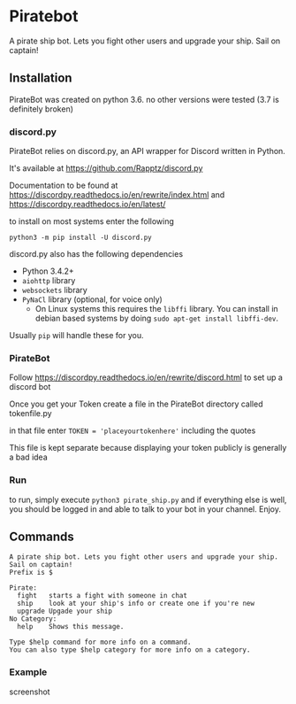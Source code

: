 # Piratebot
A pirate ship bot. Lets you fight other users and upgrade your ship. Sail on captain! 

## Installation

PirateBot was created on python 3.6. no other versions were tested (3.7 is definitely broken)

### discord.py
PirateBot relies on discord.py, an API wrapper for Discord written in Python. 

It's available at https://github.com/Rapptz/discord.py 

Documentation to be found at 
https://discordpy.readthedocs.io/en/rewrite/index.html
and https://discordpy.readthedocs.io/en/latest/

to install on most systems enter the following
```buildoutcfg
python3 -m pip install -U discord.py
```
discord.py also has the following dependencies 
- Python 3.4.2+
- `aiohttp` library
- `websockets` library
- `PyNaCl` library (optional, for voice only)
    - On Linux systems this requires the `libffi` library. You can install in
      debian based systems by doing `sudo apt-get install libffi-dev`.

Usually `pip` will handle these for you.

### PirateBot

Follow https://discordpy.readthedocs.io/en/rewrite/discord.html to set up a discord bot 

Once you get your Token create a file in the PirateBot directory called tokenfile.py

in that file enter `TOKEN = 'placeyourtokenhere'` including the quotes

This file is kept separate because displaying your token publicly is generally a bad idea

### Run

to run, simply execute `python3 pirate_ship.py` and if everything else is well, you should be logged in and able to talk to your bot in your channel. Enjoy.

## Commands
```
A pirate ship bot. Lets you fight other users and upgrade your ship. Sail on captain! 
Prefix is $

Pirate:
  fight   starts a fight with someone in chat
  ship    look at your ship's info or create one if you're new
  upgrade Upgade your ship
​No Category:
  help    Shows this message.

Type $help command for more info on a command.
You can also type $help category for more info on a category.
```

### Example

screenshot